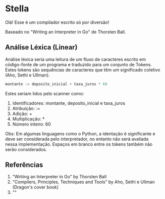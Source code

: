# Stella

Olá! Esse é um compilador escrito só por diversão! 

Baseado no "Writing an Interpreter in Go" de Thorsten Ball.

## Análise Léxica (Linear)
Análise léxica seria uma leitura de um fluxo de caracteres escrito em código-fonte de um programa e traduzido para um
conjunto de Tokens. Estes tokens são sequências de caracteres que têm um significado coletivo (Aho, Sethi e Ullman).

```go
montante := deposito_inicial + taxa_juros * 60
```

Estes seriam lidos pelo scanner como:

1.  Identificadores: montante, deposito_inicial e taxa_juros
2.  Atribuição: :=
3.  Adição: +
4.  Multiplicação: *
5.  Número inteiro: 60

Obs: Em algumas linguagens como o Python, a identação é significante e deve ser considerada pelo interpretador, no entanto não será avaliada nessa implementação. Espaços em branco entre os tokens também não serão considerados.

## Referências

1. "Writing an Interpreter in Go" by Thorsten Ball
2. "Compilers, Principles, Techniques and Tools" by Aho, Sethi e Ullman (Dragon's cover book)
3. ""